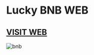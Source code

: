 # Lucky BNB WEB

## [VISIT WEB](https://lucky-bnb.netlify.app/)

![bnb](https://user-images.githubusercontent.com/64467248/160276083-334e9490-8027-4762-92ae-7aae793e85ce.jpg)
